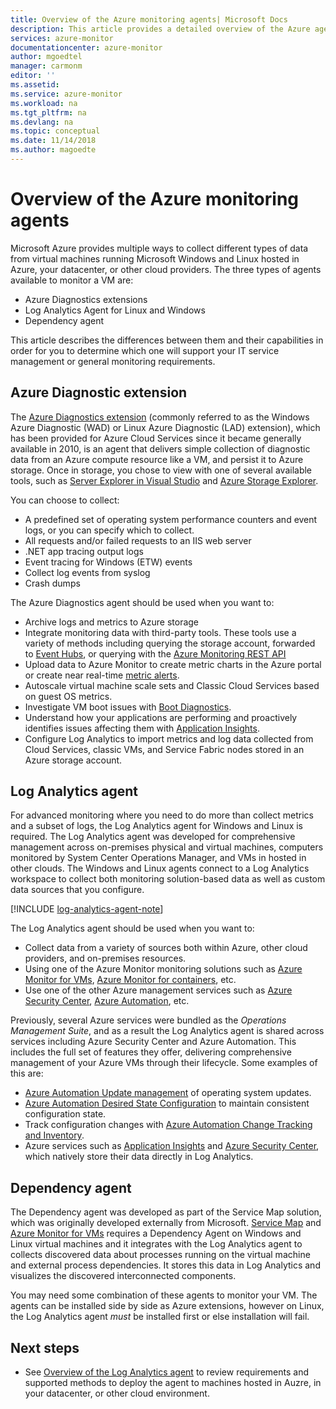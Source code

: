 ```yaml
---
title: Overview of the Azure monitoring agents| Microsoft Docs
description: This article provides a detailed overview of the Azure agents available which support monitoring virtual machines hosted in Azure or hybrid environment.   
services: azure-monitor
documentationcenter: azure-monitor
author: mgoedtel
manager: carmonm
editor: ''
ms.assetid: 
ms.service: azure-monitor
ms.workload: na
ms.tgt_pltfrm: na
ms.devlang: na
ms.topic: conceptual
ms.date: 11/14/2018
ms.author: magoedte
---
```


# Overview of the Azure monitoring agents 
Microsoft Azure provides multiple ways to collect different types of data from virtual machines running Microsoft Windows and Linux hosted in Azure, your datacenter, or other cloud providers. The three types of agents available to monitor a VM are:

* Azure Diagnostics extensions
* Log Analytics Agent for Linux and Windows
* Dependency agent

This article describes the differences between them and their capabilities in order for you to determine which one will support your IT service management or general monitoring requirements.  

## Azure Diagnostic extension
The [Azure Diagnostics extension](../../monitoring-and-diagnostics/azure-diagnostics.md) (commonly referred to as the Windows Azure Diagnostic (WAD) or Linux Azure Diagnostic (LAD) extension), which has been provided for Azure Cloud Services since it became generally available in 2010, is an agent that delivers simple collection of diagnostic data from an Azure compute resource like a VM, and persist it to Azure storage. Once in storage, you chose to view with one of several available tools, such as [Server Explorer in Visual Studio](/visualstudio/azure/vs-azure-tools-storage-resources-server-explorer-browse-manage) and [Azure Storage Explorer](../../vs-azure-tools-storage-manage-with-storage-explorer.md).

You can choose to collect:

* A predefined set of operating system performance counters and event logs, or you can specify which to collect. 
* All requests and/or failed requests to an IIS web server
* .NET app tracing output logs
* Event tracing for Windows (ETW) events 
* Collect log events from syslog  
* Crash dumps 

The Azure Diagnostics agent should be used when you want to:

* Archive logs and metrics to Azure storage
* Integrate monitoring data with third-party tools. These tools use a variety of methods including querying the storage account, forwarded to [Event Hubs](../../event-hubs/event-hubs-about.md), or querying with the [Azure Monitoring REST API](../../monitoring-and-diagnostics/monitoring-rest-api-walkthrough.md)
* Upload data to Azure Monitor to create metric charts in the Azure portal or create near real-time [metric alerts](../../monitoring-and-diagnostics/alert-metric-overview.md). 
* Autoscale virtual machine scale sets and Classic Cloud Services based on guest OS metrics.
* Investigate VM boot issues with [Boot Diagnostics](../../virtual-machines/troubleshooting/boot-diagnostics.md).
* Understand how your applications are performing and proactively identifies issues affecting them with [Application Insights](../../azure-monitor/overview.md).
* Configure Log Analytics to import metrics and log data collected from Cloud Services, classic VMs, and Service Fabric nodes stored in an Azure storage account.

## Log Analytics agent
For advanced monitoring where you need to do more than collect metrics and a subset of logs, the Log Analytics agent for Windows and Linux is required. The Log Analytics agent was developed for comprehensive management across on-premises physical and virtual machines, computers monitored by System Center Operations Manager, and VMs in hosted in other clouds. The Windows and Linux agents connect to a Log Analytics workspace to collect both monitoring solution-based data as well as custom data sources that you configure.

[!INCLUDE [log-analytics-agent-note](../../../includes/log-analytics-agent-note.md)]

The Log Analytics agent should be used when you want to:

* Collect data from a variety of sources both within Azure, other cloud providers, and on-premises resources. 
* Using one of the Azure Monitor monitoring solutions such as [Azure Monitor for VMs](../insights/vminsights-overview.md), [Azure Monitor for containers](../insights/container-insights-overview.md), etc.  
* Use one of the other Azure management services such as [Azure Security Center](../../security-center/security-center-intro.md), [Azure Automation](../../automation/automation-intro.md), etc.

Previously, several Azure services were bundled as the *Operations Management Suite*, and as a result the Log Analytics agent is shared across services including Azure Security Center and Azure Automation.  This includes the full set of features they offer, delivering comprehensive management of your Azure VMs through their lifecycle.  Some examples of this are:

* [Azure Automation Update management](../../automation/automation-update-management.md) of operating system updates.
* [Azure Automation Desired State Configuration](../../automation/automation-dsc-overview.md) to maintain consistent configuration state.
* Track configuration changes with [Azure Automation Change Tracking and Inventory](../../automation/automation-change-tracking.md).
* Azure services such as [Application Insights](https://docs.microsoft.com/azure/application-insights/) and [Azure Security Center](https://docs.microsoft.com/azure/security-center/), which natively store their data directly in Log Analytics.  

## Dependency agent
The Dependency agent was developed as part of the Service Map solution, which was originally developed externally from Microsoft. [Service Map](service-map.md) and [Azure Monitor for VMs](../../azure-monitor/insights/vminsights-overview.md) requires a Dependency Agent on Windows and Linux virtual machines and it integrates with the Log Analytics agent to collects discovered data about processes running on the virtual machine and external process dependencies. It stores this data in Log Analytics and visualizes the discovered interconnected components.

You may need some combination of these agents to monitor your VM. The agents can be installed side by side as Azure extensions, however on Linux, the Log Analytics agent *must* be installed first or else installation will fail. 

## Next steps

- See [Overview of the Log Analytics agent](../../log-analytics/log-analytics-agent-overview.md) to review requirements and supported methods to deploy the agent to machines hosted in Auzre, in your datacenter, or other cloud environment.

